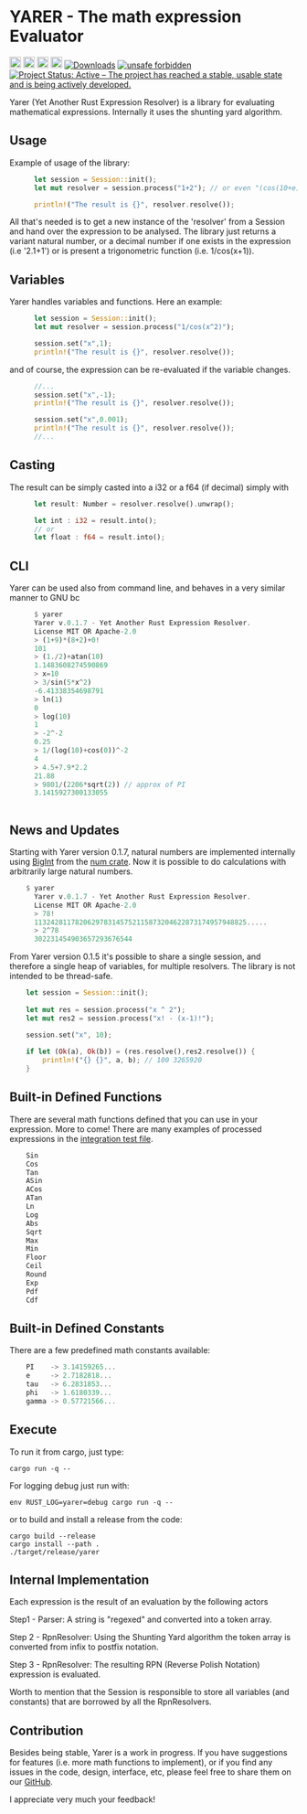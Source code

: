 
YARER - The math expression Evaluator
===========================

[<img alt="github" src="https://img.shields.io/badge/github-davassi/davassi?style=for-the-badge&labelColor=555555&logo=github" height="20">](https://github.com/davassi/yarer)
[<img alt="build status" src="https://github.com/davassi/yarer/actions/workflows/rust.yml/badge.svg" height="20">](https://github.com/davassi/yarer/actions?query=branch%3Amaster)
[<img alt="crates.io" src="https://img.shields.io/crates/v/yarer.svg?style=for-the-badge&color=fc8d62&logo=rust" height="20">](https://crates.io/crates/yarer)
[<img alt="docs.rs" src="https://img.shields.io/docsrs/yarer?style=for-the-badge&labelColor=555555&logo=docs.rs" height="20">](https://docs.rs/yarer)
[![Downloads](https://img.shields.io/crates/d/yarer.svg)](https://crates.io/crates/yarer)
[![unsafe forbidden](https://img.shields.io/badge/unsafe-forbidden-success.svg)](https://github.com/rust-secure-code/safety-dance/)
[![Project Status: Active – The project has reached a stable, usable state and is being actively developed.](https://www.repostatus.org/badges/latest/active.svg)](https://www.repostatus.org/#active)

Yarer (Yet Another Rust Expression Resolver) is a library for evaluating mathematical expressions. Internally it uses the shunting yard algorithm.

## Usage

Example of usage of the library:

```rust
      let session = Session::init();
      let mut resolver = session.process("1+2"); // or even "(cos(10+e)+3*sin(9/pi))^2" 

      println!("The result is {}", resolver.resolve());
```

All that's needed is to get a new instance of the 'resolver' from a Session and hand over the expression to be analysed.
The library just returns a variant natural number, or a decimal number if one exists in the expression (i.e '2.1+1') or is present a trigonometric function (i.e. 1/cos(x+1)).

## Variables

Yarer handles variables and functions. Here an example:

```rust
      let session = Session::init();
      let mut resolver = session.process("1/cos(x^2)");

      session.set("x",1);
      println!("The result is {}", resolver.resolve());
```

and of course, the expression can be re-evaluated if the variable changes.

```rust
      //...
      session.set("x",-1);
      println!("The result is {}", resolver.resolve());

      session.set("x",0.001); 
      println!("The result is {}", resolver.resolve());
      //...
```

## Casting

The result can be simply casted into a i32 or a f64 (if decimal) simply with

```rust
      let result: Number = resolver.resolve().unwrap();

      let int : i32 = result.into();
      // or
      let float : f64 = result.into();
```

## CLI

Yarer can be used also from command line, and behaves in a very similar manner to GNU bc

```rust
      $ yarer
      Yarer v.0.1.7 - Yet Another Rust Expression Resolver.
      License MIT OR Apache-2.0
      > (1+9)*(8+2)+0!
      101
      > (1./2)+atan(10)
      1.1483608274590869
      > x=10
      > 3/sin(5*x^2)
      -6.41338354698791
      > ln(1)
      0
      > log(10)
      1
      > -2^-2
      0.25
      > 1/(log(10)+cos(0))^-2
      4
      > 4.5+7.9*2.2
      21.88
      > 9801/(2206*sqrt(2)) // approx of PI
      3.1415927300133055
      
```
## News and Updates

Starting with Yarer version 0.1.7, natural numbers are implemented internally using [BigInt](https://crates.io/crates/num-bigint) from the [num crate](https://crates.io/crates/num). Now it is possible to do calculations with arbitrarily large natural numbers.

```rust
    $ yarer
      Yarer v.0.1.7 - Yet Another Rust Expression Resolver.
      License MIT OR Apache-2.0
      > 78!
      1132428117820629783145752115873204622873174957948825.....
      > 2^78
      302231454903657293676544
```

From Yarer version 0.1.5 it's possible to share a single session, and therefore a single heap of variables, for multiple resolvers. The library is not intended to be thread-safe.

```rust
    let session = Session::init();
    
    let mut res = session.process("x ^ 2");
    let mut res2 = session.process("x! - (x-1)!");

    session.set("x", 10);
   
    if let (Ok(a), Ok(b)) = (res.resolve(),res2.resolve()) {
        println!("{} {}", a, b); // 100 3265920
    }
```

## Built-in Defined Functions

There are several math functions defined that you can use in your expression. More to come!
There are many examples of processed expressions in the [integration test file](https://github.com/davassi/yarer/blob/master/tests/integration_tests.rs).

```rust
    Sin
    Cos
    Tan
    ASin
    ACos
    ATan
    Ln
    Log
    Abs
    Sqrt
    Max
    Min
    Floor
    Ceil
    Round
    Exp
    Pdf
    Cdf
```

## Built-in Defined Constants

There are a few predefined math constants available:

```rust
    PI    -> 3.14159265...
    e     -> 2.7182818...
    tau   -> 6.2831853...
    phi   -> 1.6180339...
    gamma -> 0.57721566...
```

## Execute

To run it from cargo, just type:

```console
cargo run -q -- 
```

For logging debug just run with:

```console
env RUST_LOG=yarer=debug cargo run -q -- 
```

or to build and install a release from the code:

```console
cargo build --release
cargo install --path .
./target/release/yarer
```

## Internal Implementation

Each expression is the result of an evaluation by the following actors

Step1 - Parser: A string is "regexed" and converted into a token array.

Step 2 - RpnResolver: Using the Shunting Yard algorithm the token array is converted from infix to postfix notation.

Step 3 - RpnResolver: The resulting RPN (Reverse Polish Notation) expression is evaluated.

Worth to mention that the Session is responsible to store all variables (and constants) that are borrowed by all the RpnResolvers.

## Contribution

Besides being stable, Yarer is a work in progress. If you have suggestions for features (i.e. more math functions to implement), or if you find any issues in the code, design, interface, etc, please feel free to share them on our [GitHub](https://github.com/davassi/yarer/issues).

I appreciate very much your feedback!

